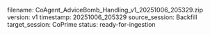 filename: CoAgent_AdviceBomb_Handling_v1_20251006_205329.zip
version: v1
timestamp: 20251006_205329
source_session: Backfill
target_session: CoPrime
status: ready-for-ingestion
